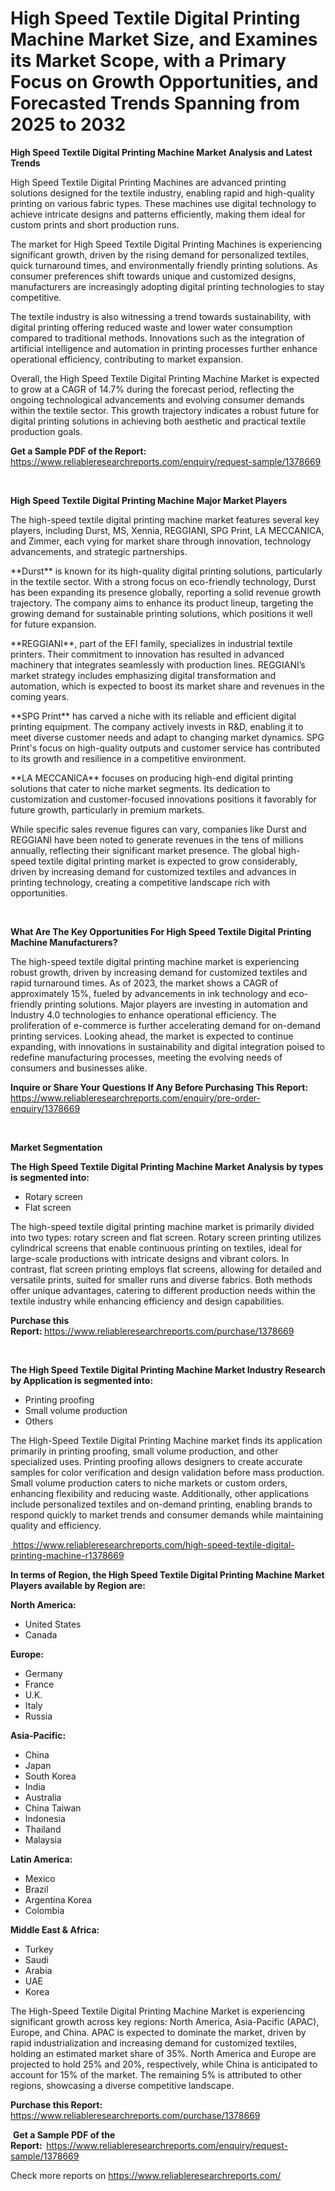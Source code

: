 <p><h1>High Speed Textile Digital Printing Machine Market Size, and Examines its Market Scope, with a Primary Focus on Growth Opportunities, and Forecasted Trends Spanning from 2025 to 2032</h1></p><p><strong>High Speed Textile Digital Printing Machine Market Analysis and Latest Trends</strong></p>
<p><p>High Speed Textile Digital Printing Machines are advanced printing solutions designed for the textile industry, enabling rapid and high-quality printing on various fabric types. These machines use digital technology to achieve intricate designs and patterns efficiently, making them ideal for custom prints and short production runs. </p><p>The market for High Speed Textile Digital Printing Machines is experiencing significant growth, driven by the rising demand for personalized textiles, quick turnaround times, and environmentally friendly printing solutions. As consumer preferences shift towards unique and customized designs, manufacturers are increasingly adopting digital printing technologies to stay competitive. </p><p>The textile industry is also witnessing a trend towards sustainability, with digital printing offering reduced waste and lower water consumption compared to traditional methods. Innovations such as the integration of artificial intelligence and automation in printing processes further enhance operational efficiency, contributing to market expansion. </p><p>Overall, the High Speed Textile Digital Printing Machine Market is expected to grow at a CAGR of 14.7% during the forecast period, reflecting the ongoing technological advancements and evolving consumer demands within the textile sector. This growth trajectory indicates a robust future for digital printing solutions in achieving both aesthetic and practical textile production goals.</p></p>
<p><strong>Get a Sample PDF of the Report:&nbsp;</strong> <a href="https://www.reliableresearchreports.com/enquiry/request-sample/1378669?utm_campaign=2471&utm_medium=2&utm_source=Github&utm_content=ia&utm_term=24022025&utm_id=high-speed-textile-digital-printing-machine">https://www.reliableresearchreports.com/enquiry/request-sample/1378669</a></p>
<p>&nbsp;</p>
<p><strong>High Speed Textile Digital Printing Machine Major Market Players</strong></p>
<p><p>The high-speed textile digital printing machine market features several key players, including Durst, MS, Xennia, REGGIANI, SPG Print, LA MECCANICA, and Zimmer, each vying for market share through innovation, technology advancements, and strategic partnerships.</p><p>**Durst** is known for its high-quality digital printing solutions, particularly in the textile sector. With a strong focus on eco-friendly technology, Durst has been expanding its presence globally, reporting a solid revenue growth trajectory. The company aims to enhance its product lineup, targeting the growing demand for sustainable printing solutions, which positions it well for future expansion.</p><p>**REGGIANI**, part of the EFI family, specializes in industrial textile printers. Their commitment to innovation has resulted in advanced machinery that integrates seamlessly with production lines. REGGIANI’s market strategy includes emphasizing digital transformation and automation, which is expected to boost its market share and revenues in the coming years.</p><p>**SPG Print** has carved a niche with its reliable and efficient digital printing equipment. The company actively invests in R&D, enabling it to meet diverse customer needs and adapt to changing market dynamics. SPG Print's focus on high-quality outputs and customer service has contributed to its growth and resilience in a competitive environment.</p><p>**LA MECCANICA** focuses on producing high-end digital printing solutions that cater to niche market segments. Its dedication to customization and customer-focused innovations positions it favorably for future growth, particularly in premium markets.</p><p>While specific sales revenue figures can vary, companies like Durst and REGGIANI have been noted to generate revenues in the tens of millions annually, reflecting their significant market presence. The global high-speed textile digital printing market is expected to grow considerably, driven by increasing demand for customized textiles and advances in printing technology, creating a competitive landscape rich with opportunities.</p></p>
<p>&nbsp;</p>
<p><strong>What Are The Key Opportunities For High Speed Textile Digital Printing Machine Manufacturers?</strong></p>
<p><p>The high-speed textile digital printing machine market is experiencing robust growth, driven by increasing demand for customized textiles and rapid turnaround times. As of 2023, the market shows a CAGR of approximately 15%, fueled by advancements in ink technology and eco-friendly printing solutions. Major players are investing in automation and Industry 4.0 technologies to enhance operational efficiency. The proliferation of e-commerce is further accelerating demand for on-demand printing services. Looking ahead, the market is expected to continue expanding, with innovations in sustainability and digital integration poised to redefine manufacturing processes, meeting the evolving needs of consumers and businesses alike.</p></p>
<p><strong>Inquire or Share Your Questions If Any Before Purchasing This Report:</strong> <a href="https://www.reliableresearchreports.com/enquiry/pre-order-enquiry/1378669?utm_campaign=2471&utm_medium=2&utm_source=Github&utm_content=ia&utm_term=24022025&utm_id=high-speed-textile-digital-printing-machine">https://www.reliableresearchreports.com/enquiry/pre-order-enquiry/1378669</a></p>
<p>&nbsp;</p>
<p><strong>Market Segmentation</strong></p>
<p><strong>The High Speed Textile Digital Printing Machine Market Analysis by types is segmented into:</strong></p>
<p><ul><li>Rotary screen</li><li>Flat screen</li></ul></p>
<p><p>The high-speed textile digital printing machine market is primarily divided into two types: rotary screen and flat screen. Rotary screen printing utilizes cylindrical screens that enable continuous printing on textiles, ideal for large-scale productions with intricate designs and vibrant colors. In contrast, flat screen printing employs flat screens, allowing for detailed and versatile prints, suited for smaller runs and diverse fabrics. Both methods offer unique advantages, catering to different production needs within the textile industry while enhancing efficiency and design capabilities.</p></p>
<p><strong>Purchase this Report:&nbsp;</strong><a href="https://www.reliableresearchreports.com/purchase/1378669?utm_campaign=2471&utm_medium=2&utm_source=Github&utm_content=ia&utm_term=24022025&utm_id=high-speed-textile-digital-printing-machine">https://www.reliableresearchreports.com/purchase/1378669</a></p>
<p>&nbsp;</p>
<p><strong>The High Speed Textile Digital Printing Machine Market Industry Research by Application is segmented into:</strong></p>
<p><ul><li>Printing proofing</li><li>Small volume production</li><li>Others</li></ul></p>
<p><p>The High-Speed Textile Digital Printing Machine market finds its application primarily in printing proofing, small volume production, and other specialized uses. Printing proofing allows designers to create accurate samples for color verification and design validation before mass production. Small volume production caters to niche markets or custom orders, enhancing flexibility and reducing waste. Additionally, other applications include personalized textiles and on-demand printing, enabling brands to respond quickly to market trends and consumer demands while maintaining quality and efficiency.</p></p>
<p><a href="https://www.reliableresearchreports.com/high-speed-textile-digital-printing-machine-r1378669?utm_campaign=2471&utm_medium=2&utm_source=Github&utm_content=ia&utm_term=24022025&utm_id=high-speed-textile-digital-printing-machine">&nbsp;https://www.reliableresearchreports.com/high-speed-textile-digital-printing-machine-r1378669</a></p>
<p><strong>In terms of Region, the High Speed Textile Digital Printing Machine Market Players available by Region are:</strong></p>
<p>
    <p> <strong> North America: </strong>
        <ul>
            <li>United States</li>
            <li>Canada</li>
        </ul>
        </p> 
    <p> <strong> Europe: </strong>
        <ul>
            <li>Germany</li>
            <li>France</li>
            <li>U.K.</li>
            <li>Italy</li>
            <li>Russia</li>
        </ul>
        </p> 
    <p> <strong> Asia-Pacific: </strong>
        <ul>
            <li>China</li>
            <li>Japan</li>
            <li>South Korea</li>
            <li>India</li>
            <li>Australia</li>
            <li>China Taiwan</li>
            <li>Indonesia</li>
            <li>Thailand</li>
            <li>Malaysia</li>
        </ul>
        </p> 
    <p> <strong> Latin America: </strong>
        <ul>
            <li>Mexico</li>
            <li>Brazil</li>
            <li>Argentina Korea</li>
            <li>Colombia</li>
        </ul>
        </p> 
    <p> <strong> Middle East & Africa: </strong>
        <ul>
            <li>Turkey</li>
            <li>Saudi</li>
            <li>Arabia</li>
            <li>UAE</li>
            <li>Korea</li>
        </ul>
    </p>
    </p>
<p><p>The High-Speed Textile Digital Printing Machine Market is experiencing significant growth across key regions: North America, Asia-Pacific (APAC), Europe, and China. APAC is expected to dominate the market, driven by rapid industrialization and increasing demand for customized textiles, holding an estimated market share of 35%. North America and Europe are projected to hold 25% and 20%, respectively, while China is anticipated to account for 15% of the market. The remaining 5% is attributed to other regions, showcasing a diverse competitive landscape.</p></p>
<p><strong>Purchase this Report: </strong><a href="https://www.reliableresearchreports.com/purchase/1378669?utm_campaign=2471&utm_medium=2&utm_source=Github&utm_content=ia&utm_term=24022025&utm_id=high-speed-textile-digital-printing-machine">https://www.reliableresearchreports.com/purchase/1378669</a></p>
<p>&nbsp;<strong>Get a Sample PDF of the Report:&nbsp;&nbsp;</strong><a href="https://www.reliableresearchreports.com/enquiry/request-sample/1378669?utm_campaign=2471&utm_medium=2&utm_source=Github&utm_content=ia&utm_term=24022025&utm_id=high-speed-textile-digital-printing-machine">https://www.reliableresearchreports.com/enquiry/request-sample/1378669</a></p>
<p><strong></strong></p>
<p>Check more reports on <a href="https://www.reliableresearchreports.com/?utm_campaign=2471&utm_medium=2&utm_source=Github&utm_content=ia&utm_term=24022025&utm_id=high-speed-textile-digital-printing-machine">https://www.reliableresearchreports.com/</a></p>